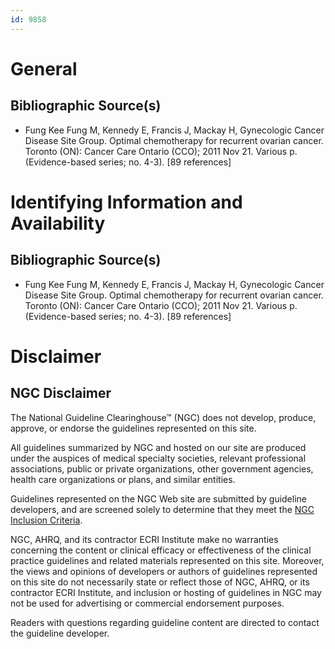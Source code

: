 ```yaml
---
id: 9858
---
```


# General

## Bibliographic Source(s)

- Fung Kee Fung M, Kennedy E, Francis J, Mackay H, Gynecologic Cancer Disease Site Group. Optimal chemotherapy for recurrent ovarian cancer. Toronto (ON): Cancer Care Ontario (CCO); 2011 Nov 21. Various p. (Evidence-based series; no. 4-3). [89 references]

# Identifying Information and Availability

## Bibliographic Source(s)

- Fung Kee Fung M, Kennedy E, Francis J, Mackay H, Gynecologic Cancer Disease Site Group. Optimal chemotherapy for recurrent ovarian cancer. Toronto (ON): Cancer Care Ontario (CCO); 2011 Nov 21. Various p. (Evidence-based series; no. 4-3). [89 references]

# Disclaimer

## NGC Disclaimer

The National Guideline Clearinghouse™ (NGC) does not develop, produce, approve, or endorse the guidelines represented on this site.

All guidelines summarized by NGC and hosted on our site are produced under the auspices of medical specialty societies, relevant professional associations, public or private organizations, other government agencies, health care organizations or plans, and similar entities.

Guidelines represented on the NGC Web site are submitted by guideline developers, and are screened solely to determine that they meet the [NGC Inclusion Criteria](/help-and-about/summaries/inclusion-criteria).

NGC, AHRQ, and its contractor ECRI Institute make no warranties concerning the content or clinical efficacy or effectiveness of the clinical practice guidelines and related materials represented on this site. Moreover, the views and opinions of developers or authors of guidelines represented on this site do not necessarily state or reflect those of NGC, AHRQ, or its contractor ECRI Institute, and inclusion or hosting of guidelines in NGC may not be used for advertising or commercial endorsement purposes.

Readers with questions regarding guideline content are directed to contact the guideline developer.

